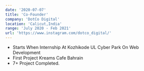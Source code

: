 ```yaml
---
date: '2020-07-07'
title: 'Co-Founder'
company: 'DotCo Digital'
location: 'Calicut,India'
range: 'July 2020 - Feb 2021'
url: 'https://www.instagram.com/dotco_digital/'
---
```


- Starts When Internship At Kozhikode UL Cyber Park On Web Development
- First Project Kreams Cafe Bahrain
- 7+ Project Completed.
